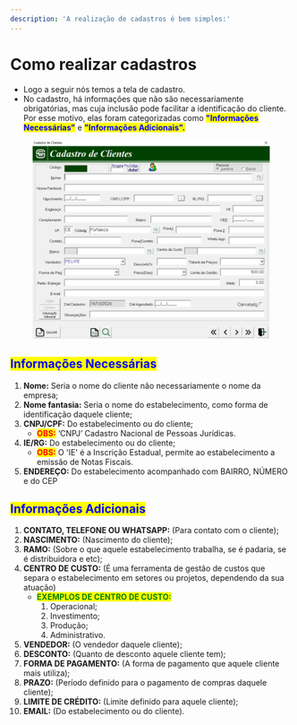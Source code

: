 ```yaml
---
description: 'A realização de cadastros é bem simples:'
---
```


# Como realizar cadastros

* Logo a seguir nós temos a tela de cadastro.
* No cadastro, há informações que não são necessariamente obrigatórias, mas cuja inclusão pode facilitar a identificação do cliente. Por esse motivo, elas foram categorizadas como <mark style="color:blue;">**"Informações Necessárias"**</mark> e <mark style="color:blue;">**"Informações Adicionais".**</mark>

<figure><img src="../../.gitbook/assets/Cadastro de clientes.PNG" alt="" width="563"><figcaption></figcaption></figure>

## <mark style="color:blue;">Informações Necessárias</mark>

1. **Nome:**  Seria o nome do cliente não necessariamente o nome da empresa;
2. **Nome fantasia:** Seria o nome do estabelecimento, como forma de identificação daquele cliente;
3. **CNPJ/CPF:** Do estabelecimento ou do cliente;
   * <mark style="color:red;">**OBS:**</mark> ‘CNPJ’ Cadastro Nacional de Pessoas Jurídicas.
4. **IE/RG:** Do estabelecimento ou do cliente;
   * <mark style="color:red;">**OBS:**</mark> O 'IE' é a Inscrição Estadual, permite ao estabelecimento a emissão de Notas Fiscais.
5. **ENDEREÇO:** Do estabelecimento acompanhado com BAIRRO, NÚMERO e do CEP&#x20;

## <mark style="color:blue;">Informações Adicionais</mark>

1. **CONTATO, TELEFONE OU WHATSAPP:** (Para contato com o cliente);
2. **NASCIMENTO:** (Nascimento do cliente);
3. **RAMO:** (Sobre o que aquele estabelecimento trabalha, se é padaria, se é distribuidora e etc);
4. **CENTRO DE CUSTO:** (É uma ferramenta de gestão de custos que separa o estabelecimento em setores ou projetos, dependendo da sua atuação)&#x20;
   * <mark style="color:green;">**EXEMPLOS DE CENTRO DE CUSTO:**</mark>&#x20;
     1. Operacional;&#x20;
     2. Investimento;&#x20;
     3. Produção;&#x20;
     4. Administrativo.
5. **VENDEDOR:** (O vendedor daquele cliente);
6. **DESCONTO:** (Quanto de desconto aquele cliente tem);
7. **FORMA DE PAGAMENTO:** (A forma de pagamento que aquele cliente mais utiliza);
8. **PRAZO:** (Período definido para o pagamento de compras daquele cliente);
9. **LIMITE DE CRÉDITO:** (Limite definido para aquele cliente);
10. **EMAIL:** (Do estabelecimento ou do cliente).











